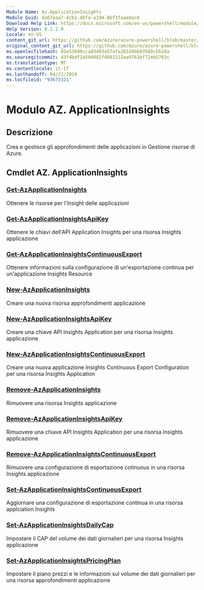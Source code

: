 ```yaml
---
Module Name: Az.ApplicationInsights
Module Guid: da67eaa7-4cb1-4bfa-a194-8bf3faae8ac6
Download Help Link: https://docs.microsoft.com/en-us/powershell/module/az.applicationinsights
Help Version: 0.1.2.0
Locale: en-US
content_git_url: https://github.com/Azure/azure-powershell/blob/master/src/ApplicationInsights/ApplicationInsights/help/Az.ApplicationInsights.md
original_content_git_url: https://github.com/Azure/azure-powershell/blob/master/src/ApplicationInsights/ApplicationInsights/help/Az.ApplicationInsights.md
ms.openlocfilehash: 85e53690ccad3403a57afa281d4bb93560cbb18a
ms.sourcegitcommit: 43f4bdf2a59dd82fd881512aa9761bf72eb5703c
ms.translationtype: MT
ms.contentlocale: it-IT
ms.lasthandoff: 04/23/2019
ms.locfileid: "93673321"
---
```

# Modulo AZ. ApplicationInsights
## Descrizione
Crea e gestisce gli approfondimenti delle applicazioni in Gestione risorse di Azure.

## Cmdlet AZ. ApplicationInsights
### [Get-AzApplicationInsights](Get-AzApplicationInsights.md)
Ottenere le risorse per l'Insight delle applicazioni

### [Get-AzApplicationInsightsApiKey](Get-AzApplicationInsightsApiKey.md)
Ottenere le chiavi dell'API Application Insights per una risorsa Insights applicazione

### [Get-AzApplicationInsightsContinuousExport](Get-AzApplicationInsightsContinuousExport.md)
Ottenere informazioni sulla configurazione di un'esportazione continua per un'applicazione Insights Resource

### [New-AzApplicationInsights](New-AzApplicationInsights.md)
Creare una nuova risorsa approfondimenti applicazione

### [New-AzApplicationInsightsApiKey](New-AzApplicationInsightsApiKey.md)
Creare una chiave API Insights Application per una risorsa Insights applicazione

### [New-AzApplicationInsightsContinuousExport](New-AzApplicationInsightsContinuousExport.md)
Creare una nuova applicazione Insights Continuous Export Configuration per una risorsa Insights Application

### [Remove-AzApplicationInsights](Remove-AzApplicationInsights.md)
Rimuovere una risorsa Insights applicazione

### [Remove-AzApplicationInsightsApiKey](Remove-AzApplicationInsightsApiKey.md)
Rimuovere una chiave API Insights Application per una risorsa Insights applicazione

### [Remove-AzApplicationInsightsContinuousExport](Remove-AzApplicationInsightsContinuousExport.md)
Rimuovere una configurazione di esportazione cotinuous in una risorsa Insights applicazione

### [Set-AzApplicationInsightsContinuousExport](Set-AzApplicationInsightsContinuousExport.md)
Aggiornare una configurazione di esportazione continua in una risorsa applciation Insights

### [Set-AzApplicationInsightsDailyCap](Set-AzApplicationInsightsDailyCap.md)
Impostare il CAP del volume dei dati giornalieri per una risorsa Insights applicazione

### [Set-AzApplicationInsightsPricingPlan](Set-AzApplicationInsightsPricingPlan.md)
Impostare il piano prezzi e le informazioni sul volume dei dati giornalieri per una risorsa approfondimenti applicazione

